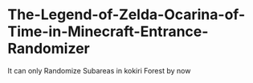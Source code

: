 # The-Legend-of-Zelda-Ocarina-of-Time-in-Minecraft-Entrance-Randomizer
It can only Randomize Subareas in kokiri Forest by now
